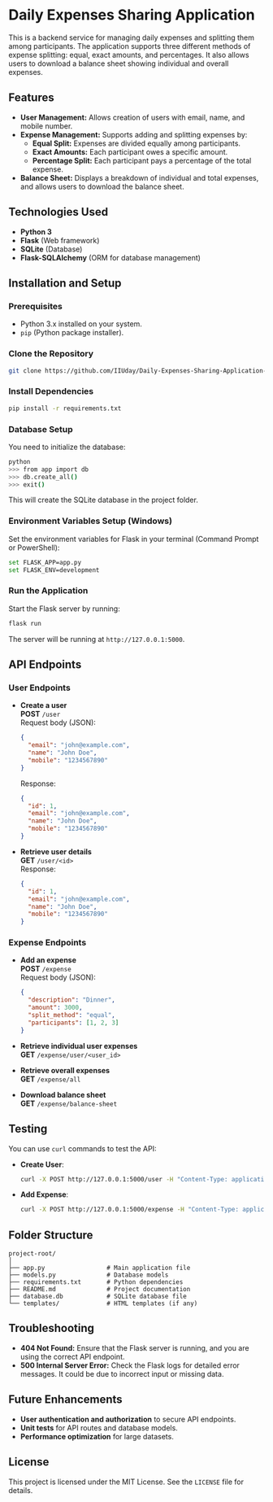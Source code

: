 
# Daily Expenses Sharing Application

This is a backend service for managing daily expenses and splitting them among participants. The application supports three different methods of expense splitting: equal, exact amounts, and percentages. It also allows users to download a balance sheet showing individual and overall expenses.

## Features

- **User Management:** Allows creation of users with email, name, and mobile number.
- **Expense Management:** Supports adding and splitting expenses by:
  - **Equal Split:** Expenses are divided equally among participants.
  - **Exact Amounts:** Each participant owes a specific amount.
  - **Percentage Split:** Each participant pays a percentage of the total expense.
- **Balance Sheet:** Displays a breakdown of individual and total expenses, and allows users to download the balance sheet.

## Technologies Used

- **Python 3**
- **Flask** (Web framework)
- **SQLite** (Database)
- **Flask-SQLAlchemy** (ORM for database management)

## Installation and Setup

### Prerequisites

- Python 3.x installed on your system.
- `pip` (Python package installer).

### Clone the Repository

```bash
git clone https://github.com/IIUday/Daily-Expenses-Sharing-Application-Backend.git
```

### Install Dependencies

```bash
pip install -r requirements.txt
```

### Database Setup

You need to initialize the database:

```bash
python
>>> from app import db
>>> db.create_all()
>>> exit()
```

This will create the SQLite database in the project folder.

### Environment Variables Setup (Windows)

Set the environment variables for Flask in your terminal (Command Prompt or PowerShell):

```bash
set FLASK_APP=app.py
set FLASK_ENV=development
```

### Run the Application

Start the Flask server by running:

```bash
flask run
```

The server will be running at `http://127.0.0.1:5000`.

## API Endpoints

### User Endpoints

- **Create a user**  
  **POST** `/user`  
  Request body (JSON):
  ```json
  {
    "email": "john@example.com",
    "name": "John Doe",
    "mobile": "1234567890"
  }
  ```
  Response:
  ```json
  {
    "id": 1,
    "email": "john@example.com",
    "name": "John Doe",
    "mobile": "1234567890"
  }
  ```

- **Retrieve user details**  
  **GET** `/user/<id>`  
  Response:
  ```json
  {
    "id": 1,
    "email": "john@example.com",
    "name": "John Doe",
    "mobile": "1234567890"
  }
  ```

### Expense Endpoints

- **Add an expense**  
  **POST** `/expense`  
  Request body (JSON):
  ```json
  {
    "description": "Dinner",
    "amount": 3000,
    "split_method": "equal",
    "participants": [1, 2, 3]
  }
  ```

- **Retrieve individual user expenses**  
  **GET** `/expense/user/<user_id>`

- **Retrieve overall expenses**  
  **GET** `/expense/all`

- **Download balance sheet**  
  **GET** `/expense/balance-sheet`

## Testing

You can use `curl` commands to test the API:

- **Create User**:

  ```bash
  curl -X POST http://127.0.0.1:5000/user -H "Content-Type: application/json" -d "{"email": "john@example.com", "name": "John Doe", "mobile": "1234567890"}"
  ```

- **Add Expense**:

  ```bash
  curl -X POST http://127.0.0.1:5000/expense -H "Content-Type: application/json" -d "{"description": "Dinner", "amount": 3000, "split_method": "equal", "participants": [1, 2, 3]}"
  ```

## Folder Structure

```
project-root/
│
├── app.py                 # Main application file
├── models.py              # Database models
├── requirements.txt       # Python dependencies
├── README.md              # Project documentation
├── database.db            # SQLite database file
└── templates/             # HTML templates (if any)
```

## Troubleshooting

- **404 Not Found:** Ensure that the Flask server is running, and you are using the correct API endpoint.
- **500 Internal Server Error:** Check the Flask logs for detailed error messages. It could be due to incorrect input or missing data.

## Future Enhancements

- **User authentication and authorization** to secure API endpoints.
- **Unit tests** for API routes and database models.
- **Performance optimization** for large datasets.

## License

This project is licensed under the MIT License. See the `LICENSE` file for details.

